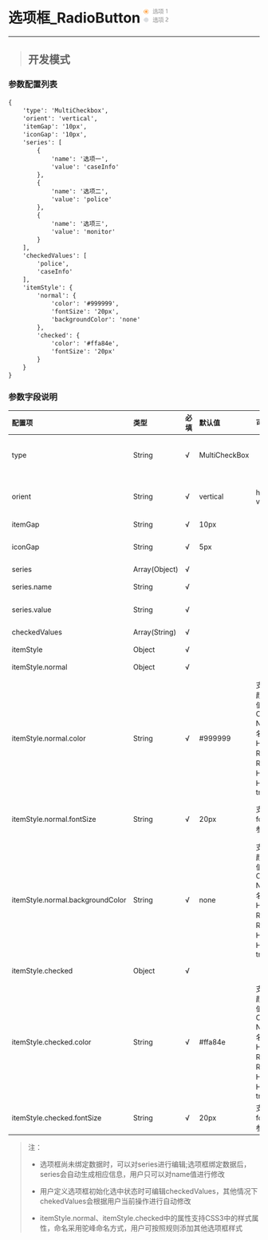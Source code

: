 # 选项框\_RadioButton ![](/assets/radiobutton.png)

---

> ## 开发模式

### 参数配置列表

```
{
    'type': 'MultiCheckbox',
    'orient': 'vertical',
    'itemGap': '10px',
    'iconGap': '10px',
    'series': [
        {
            'name': '选项一',
            'value': 'caseInfo'
        },
        {
            'name': '选项二',
            'value': 'police'
        },
        {
            'name': '选项三',
            'value': 'monitor'
        }
    ],
    'checkedValues': [
        'police',
        'caseInfo'
    ],
    'itemStyle': {
        'normal': {
            'color': '#999999',
            'fontSize': '20px',
            'backgroundColor': 'none'
        },
        'checked': {
            'color': '#ffa84e',
            'fontSize': '20px'
        }
    }
}
```

### 参数字段说明

| 配置项 | 类型 | 必填 | 默认值 | 可选参数 | 功能/描述 |
| :--- | :--- | :--- | :--- | :--- | :--- |
| type | String | √ | MultiCheckBox |  | 控件类型——MultiCheckBox选项框，不可修改 |
| orient | String | √ | vertical | horizontal、vertical | 选项框方向。horizontal水平方向；vertical垂直方向 |
| itemGap | String | √ | 10px |  | 选项之间的间隔 |
| iconGap | String | √ | 5px |  | 选项的勾选框与选项文本框之间的间隔 |
| series | Array\(Object\) | √ |  |  | 选项数据 |
| series.name | String | √ |  |  | 选项文本内容，可以重复 |
| series.value | String | √ |  |  | 选项唯一标识，不可重复 |
| checkedValues | Array\(String\) | √ |  |  | 当前为选中状态下的选项标识 |
| itemStyle | Object | √ |  |  | 选项样式 |
| itemStyle.normal | Object | √ |  |  | 选项**未选中**状态样式 |
| itemStyle.normal.color | String | √ | \#999999 | 支持CSS3中颜色的参数值，包括Color Name\(颜色名称\)、HEX、RGB、RGBA、HSL、HSLA、transparent | 选项**未选中**状态勾选框与选项文本框内的文本颜色 |
| itemStyle.normal.fontSize | String | √ | 20px | 支持CSS3中font-size的参数值 | 选项**未选中**状态勾选框与选项文本框内的文本大小 |
| itemStyle.normal.backgroundColor | String | √ | none | 支持CSS3中颜色的参数值，包括Color Name\(颜色名称\)、HEX、RGB、RGBA、HSL、HSLA、transparent | 选项**未选中**状态勾选框与选项文本框内的背景颜色 |
| itemStyle.checked | Object | √ |  |  | 选项**选中**状态样式 |
| itemStyle.checked.color | String | √ | \#ffa84e | 支持CSS3中颜色的参数值，包括Color Name\(颜色名称\)、HEX、RGB、RGBA、HSL、HSLA、transparent | 选项**选中**状态勾选框与选项文本框内的文本颜色 |
| itemStyle.checked.fontSize | String | √ | 20px | 支持CSS3中font-size的参数值 | 选项**选中**状态勾选框与选项文本框内的文本大小 |

> 注：
>
> * 选项框尚未绑定数据时，可以对series进行编辑;选项框绑定数据后，series会自动生成相应信息，用户只可以对name值进行修改
> * 用户定义选项框初始化选中状态时可编辑checkedValues，其他情况下chekedValues会根据用户当前操作进行自动修改
>
> * itemStyle.normal、itemStyle.checked中的属性支持CSS3中的样式属性，命名采用驼峰命名方式，用户可按照规则添加其他选项框样式



